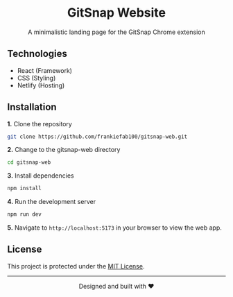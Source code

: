<div>
 <h1 align="center">GitSnap Website</h1>
 <p align="center">A minimalistic landing page for the GitSnap Chrome extension</p>
<div>


## Technologies

- React (Framework)
- CSS (Styling)
- Netlify (Hosting)

## Installation
**1.** Clone the repository

```BASH
git clone https://github.com/frankiefab100/gitsnap-web.git
```

**2.**  Change to the gitsnap-web directory

```BASH
cd gitsnap-web
```

**3.** Install dependencies

```BASH
npm install
```

**4.** Run the development server

```BASH
npm run dev
```

**5.** Navigate to `http://localhost:5173` in your browser to view the web app.

## License 

This project is protected under the [MIT License](./License).


<hr>
<p align="center">
Designed and built with ❤️
</p>
